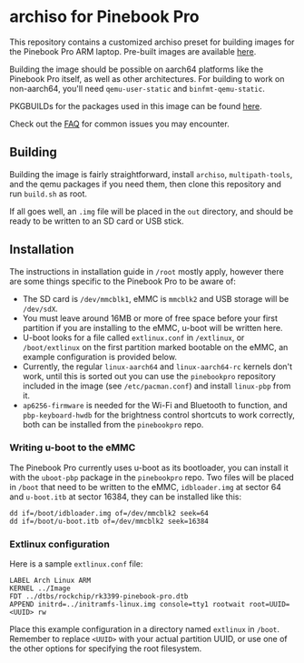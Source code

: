 # archiso for Pinebook Pro

This repository contains a customized archiso preset for building images for the Pinebook Pro ARM laptop. Pre-built images are available [here](https://github.com/nadiaholmquist/archiso-pbp/releases).

Building the image should be possible on aarch64 platforms like the Pinebook Pro itself, as well as other architectures. For building to work on non-aarch64, you'll need `qemu-user-static` and `binfmt-qemu-static`.

PKGBUILDs for the packages used in this image can be found [here](https://github.com/nadiaholmquist/pbp-packages).

Check out the [FAQ](./FAQ.md) for common issues you may encounter.

## Building
Building the image is fairly straightforward, install `archiso`, `multipath-tools`, and the qemu packages if you need them, then clone this repository and run `build.sh` as root.

If all goes well, an `.img` file will be placed in the `out` directory, and should be ready to be written to an SD card or USB stick.

## Installation
The instructions in installation guide in `/root` mostly apply, however there are some things specific to the Pinebook Pro to be aware of:

 * The SD card is `/dev/mmcblk1`, eMMC is `mmcblk2` and USB storage will be `/dev/sdX`.
 * You must leave around 16MB or more of free space before your first partition if you are installing to the eMMC, u-boot will be written here.
 * U-boot looks for a file called `extlinux.conf` in `/extlinux`, or `/boot/extlinux` on the first partition marked bootable on the eMMC, an example configuration is provided below.
 * Currently, the regular `linux-aarch64` and `linux-aarch64-rc` kernels don't work, until this is sorted out you can use the `pinebookpro` repository included in the image (see `/etc/pacman.conf`) and install `linux-pbp` from it.
 * `ap6256-firmware` is needed for the Wi-Fi and Bluetooth to function, and `pbp-keyboard-hwdb` for the brightness control shortcuts to work correctly, both can be installed from the `pinebookpro` repo.

### Writing u-boot to the eMMC
The Pinebook Pro currently uses u-boot as its bootloader, you can install it with the `uboot-pbp` package in the `pinebookpro` repo. Two files will be placed in `/boot` that need to be written to the eMMC, `idbloader.img` at sector 64 and `u-boot.itb` at sector 16384, they can be installed like this:
```
dd if=/boot/idbloader.img of=/dev/mmcblk2 seek=64
dd if=/boot/u-boot.itb of=/dev/mmcblk2 seek=16384
```

### Extlinux configuration
Here is a sample `extlinux.conf` file:
```
LABEL Arch Linux ARM
KERNEL ../Image
FDT ../dtbs/rockchip/rk3399-pinebook-pro.dtb
APPEND initrd=../initramfs-linux.img console=tty1 rootwait root=UUID=<UUID> rw
```
Place this example configuration in a directory named `extlinux` in `/boot`. Remember to replace `<UUID>` with your actual partition UUID, or use one of the other options for specifying the root filesystem.
